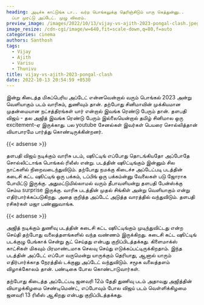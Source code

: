 ```yaml
---
heading: அடிச்சு காட்டுங்க டா.. வர்ற பொங்கலுக்கு தெரிஞ்சிடும் யாரு கெத்துன்னு..
  ப்பா முரட்டு அப்டேட். முழு விவரம்.
preview_image: /images/2022/10/13/vijay-vs-ajith-2023-pongal-clash.jpeg
image_resize: /cdn-cgi/image/w=640,fit=scale-down,q=80,f=auto
categories: cinema
authors: Santhosh
tags:
  - Vijay
  - Ajith
  - Varisu
  - Thunivu
title: vijay-vs-ajith-2023-pongal-clash
date: 2022-10-13 20:54:59 +0530
---
```

இன்று கிடைத்த மிகப்பெரிய அப்டேட் என்னவென்றால் வரும் பொங்கல் 2023 அன்று வெளியாகும் படம் வாரிசும், துணிவும் தான். தற்போது  சினிமாவின் முக்கியமான முதன்மையான நட்சத்திரங்கள் யார் என்றால் இவங்க ரெண்டு பேரும் தான். தளபதி விஜய் - தல அஜித் இவங்க ரெண்டு பேரும் இல்லையென்றால் தமிழ் சினிமால ஒரு excitement-ஏ இருக்காது. பல youtube சேனல்கள் இவர்கள் பெயரை சொல்லித்தான் வியாபாரமே பார்த்து கொண்டிருக்கின்றனர்.

{{< adsense >}}

தளபதி விஜய் நடிக்கும் வாரிசு படம், ஷூட்டிங் எப்போது தொடங்கியதோ அப்போதே சொல்லிட்டாங்க பொங்கல் ரிலீஸ் என்று.  படத்தின் ஷூட்டிங்கும் இன்னும் சில நாட்களில் நிறைவடைந்துவிடும். தற்போது நமக்கு கிடைச்ச அப்டேட்படி படத்தின் கடைசி கட்ட ஷூட்டிங் ஒரு பக்கம், டப்பிங் ஒரு பக்கம்ன்னு வேலைகள் படு ஜோராக போயிட்டு இருக்கு. அதுமட்டுமில்லாமல் வரும் தீபாவளியன்று தளபதி பேன்ஸ்க்கு செம்ம surprise இருக்கு. வாரிசு படத்தின் முதல் சிங்கிள் அன்று வெளியாகும் என்று எதிர்பார்க்கப்படுகிறது. அதை குறித்த அப்டேட் அடுத்த வாரத்தில் வந்துவிடும். தளபதி ரசிகர்கள் மஜா பண்ணுவாங்க. 

{{< adsense >}}

அஜித் நடிக்கும் துணிவு படத்தின் கடைசி கட்ட ஷூட்டிங்கும் முடிந்துவிட்டது என்ற செய்தி தற்போது  வலைத்தளங்களில் வந்த வண்ணம் இருக்கிறது. கடைசி கட்ட ஷூட்டிங் படக்குழு பேங்காக் சென்று சூட் செய்தது என்பது குறிப்பிடத்தக்கது. கிளைமாக்ஸ் காட்சிகள் மிகவும் பிரமாண்டமாக செலவு செய்து எடுக்கப்பட்டிருக்கிறதாம். இந்த படத்தின் அப்டேட் எப்போ வருமென்று யாருக்கும் தெரியாது, ஆனால் யாரும் எதிர்பார்க்காத நேரத்தில் டக்குனு அப்டேட் வந்துவிடும். சமூக வலைத்தளம் விழாக்கோலம் தான். பண்டிகை போல கொண்டாடுவார்கள்.

தற்போது கிடைத்த அப்டேட்படி ஜனவரி 12ம் தேதி துணிவு படம் அதாவது அஜித்தின் வியாழக்கிழமை செண்டிமெண்ட், எப்போவும் போல விஜய் படம் வெள்ளிக்கிழமை ஜனவரி 13 ரிலீஸ் ஆகிறது என்பது குறிப்பிடத்தக்கது.